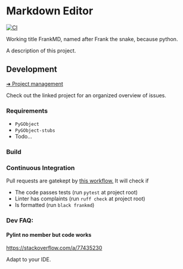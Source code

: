 # Markdown Editor
[![CI](https://github.com/sevonj/FrankMD/actions/workflows/ci.yml/badge.svg)](https://github.com/sevonj/FrankMD/actions/workflows/ci.yml)

Working title FrankMD, named after Frank the snake, because python.

A description of this project.


## Development
[➜ Project management](https://github.com/users/sevonj/projects/15)

Check out the linked project for an organized overview of issues.

### Requirements
- `PyGObject`
- `PyGObject-stubs`
- Todo...

### Build

### Continuous Integration
Pull requests are gatekept by [this workflow.](https://github.com/sevonj/frankmd/blob/master/.github/workflows/ci.yml) It will check if
- The code passes tests (run `pytest` at project root)
- Linter has complaints (run `ruff check` at project root)
- Is formatted (run `black frankmd`)

### Dev FAQ:
#### Pylint no member but code works
https://stackoverflow.com/a/77435230

Adapt to your IDE.
